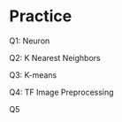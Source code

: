 # Practice  
Q1: Neuron                                          
               
Q2: K Nearest Neighbors        
                          
Q3: K-means                           
         
Q4: TF Image Preprocessing                       
        
Q5         
